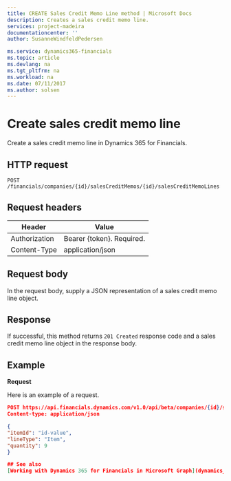 ```yaml
---
title: CREATE Sales Credit Memo Line method | Microsoft Docs
description: Creates a sales credit memo line.
services: project-madeira
documentationcenter: ''
author: SusanneWindfeldPedersen

ms.service: dynamics365-financials
ms.topic: article
ms.devlang: na
ms.tgt_pltfrm: na
ms.workload: na
ms.date: 07/11/2017
ms.author: solsen
---
```


# Create sales credit memo line
Create a sales credit memo line in Dynamics 365 for Financials.

## HTTP request

```
POST /financials/companies/{id}/salesCreditMemos/{id}/salesCreditMemoLines
```

## Request headers

|Header|Value|
|------|-----|
|Authorization  |Bearer {token}. Required.    |
|Content-Type  |application/json    |

## Request body
In the request body, supply a JSON representation of a sales credit memo line object.

## Response
If successful, this method returns ```201 Created``` response code and a sales credit memo line object in the response body.

## Example

**Request**

Here is an example of a request.

```json
POST https://api.financials.dynamics.com/v1.0/api/beta/companies/{id}/salesCreditMemos/{id}/salesCreditMemoLines
Content-type: application/json

{
"itemId": "id-value",
"lineType": "Item",
"quantity": 9
}

## See also
[Working with Dynamics 365 for Financials in Microsoft Graph](dynamics_overview.md)